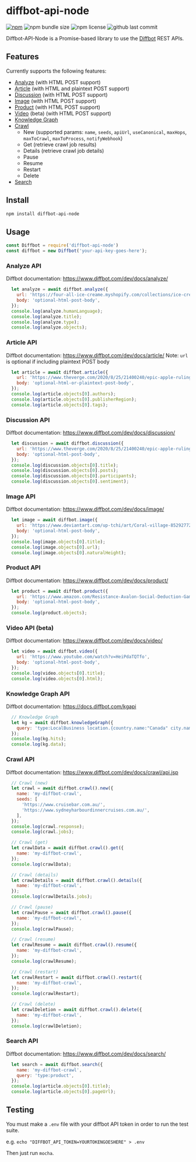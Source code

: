 # diffbot-api-node

[![npm](https://img.shields.io/npm/v/diffbot-api-node.svg)](https://www.npmjs.com/package/diffbot-api-node)
![npm bundle size](https://img.shields.io/bundlephobia/min/diffbot-api-node)
![npm license](https://img.shields.io/npm/l/diffbot-api-node)
![github last commit](https://img.shields.io/github/last-commit/therealpadster/diffbot-api-node)

Diffbot-API-Node is a Promise-based library to use the [Diffbot](https://www.diffbot.com/) REST APIs.

## Features

Currently supports the following features:
* [Analyze](#analyze-api) (with HTML POST support)
* [Article](#article-api) (with HTML and plaintext POST support)
* [Discussion](#discussion-api) (with HTML POST support)
* [Image](#image-api) (with HTML POST support)
* [Product](#product-api) (with HTML POST support)
* [Video](#video-api-beta) (beta) (with HTML POST support)
* [Knowledge Graph](#knowledge-graph-api)
* [Crawl](#crawl-api)
  * New (supported params: `name`, `seeds`, `apiUrl`, `useCanonical`, `maxHops`, `maxToCrawl`, `maxToProcess`, `notifyWebhook`)
  * Get (retrieve crawl job results)
  * Details (retrieve crawl job details)
  * Pause
  * Resume
  * Restart
  * Delete
* [Search](#search-api)

## Install
```bash
npm install diffbot-api-node
```

## Usage

```javascript
const Diffbot = require('diffbot-api-node')
const diffbot = new Diffbot('your-api-key-goes-here');
```

### Analyze API
Diffbot documentation: https://www.diffbot.com/dev/docs/analyze/
```javascript
  let analyze = await diffbot.analyze({
    url: 'https://four-all-ice-creame.myshopify.com/collections/ice-cream-cubes-individual/products/ice-cream-cubes-individual',
    body: 'optional-html-post-body',
  });
  console.log(analyze.humanLanguage);
  console.log(analyze.title);
  console.log(analyze.type);
  console.log(analyze.objects);
```

### Article API
Diffbot documentation: https://www.diffbot.com/dev/docs/article/
Note: `url` is optional if including plaintext POST body
```javascript
  let article = await diffbot.article({
    url: 'https://www.theverge.com/2020/8/25/21400240/epic-apple-ruling-unreal-engine-fortnite-temporary-restraining-order',
    body: 'optional-html-or-plaintext-post-body',
  });
  console.log(article.objects[0].authors);
  console.log(article.objects[0].publisherRegion);
  console.log(article.objects[0].tags);
```

### Discussion API
Diffbot documentation: https://www.diffbot.com/dev/docs/discussion/
```javascript
  let discussion = await diffbot.discussion({
    url: 'https://www.theverge.com/2020/8/25/21400240/epic-apple-ruling-unreal-engine-fortnite-temporary-restraining-order',
    body: 'optional-html-post-body',
  });
  console.log(discussion.objects[0].title);
  console.log(discussion.objects[0].posts);
  console.log(discussion.objects[0].participants);
  console.log(discussion.objects[0].sentiment);
```

### Image API
Diffbot documentation: https://www.diffbot.com/dev/docs/image/
```javascript
  let image = await diffbot.image({
    url: 'https://www.deviantart.com/up-tchi/art/Coral-village-852927725',
    body: 'optional-html-post-body',
  });
  console.log(image.objects[0].title);
  console.log(image.objects[0].url);
  console.log(image.objects[0].naturalHeight);
```

### Product API
Diffbot documentation: https://www.diffbot.com/dev/docs/product/
```javascript
  let product = await diffbot.product({
    url: 'https://www.amazon.com/Resistance-Avalon-Social-Deduction-Game/dp/B009SAAV0C',
    body: 'optional-html-post-body',
  });
  console.log(product.objects);
```

### Video API (beta)
Diffbot documentation: https://www.diffbot.com/dev/docs/video/
```javascript
  let video = await diffbot.video({
    url: 'https://www.youtube.com/watch?v=HeiPdaTQTfo',
    body: 'optional-html-post-body',
  });
  console.log(video.objects[0].title);
  console.log(video.objects[0].html);
```

### Knowledge Graph API
Diffbot documentation: https://docs.diffbot.com/kgapi
```javascript
  // Knowledge Graph
  let kg = await diffbot.knowledgeGraph({
    query: 'type:LocalBusiness location.{country.name:"Canada" city.name:"Ottawa" isCurrent:true}'
  });
  console.log(kg.hits);
  console.log(kg.data);
```

### Crawl API
Diffbot documentation: https://www.diffbot.com/dev/docs/crawl/api.jsp
```javascript
  // Crawl (new)
  let crawl = await diffbot.crawl().new({
    name: 'my-diffbot-crawl',
    seeds: [
      'https://www.cruisebar.com.au/',
      'https://www.sydneyharbourdinnercruises.com.au/',
    ],
  });
  console.log(crawl.response);
  console.log(crawl.jobs);

  // Crawl (get)
  let crawlData = await diffbot.crawl().get({
    name: 'my-diffbot-crawl',
  });
  console.log(crawlData);

  // Crawl (details)
  let crawlDetails = await diffbot.crawl().details({
    name: 'my-diffbot-crawl',
  });
  console.log(crawlDetails.jobs);

  // Crawl (pause)
  let crawlPause = await diffbot.crawl().pause({
    name: 'my-diffbot-crawl',
  });
  console.log(crawlPause);

  // Crawl (resume)
  let crawlResume = await diffbot.crawl().resume({
    name: 'my-diffbot-crawl',
  });
  console.log(crawlResume);

  // Crawl (restart)
  let crawlRestart = await diffbot.crawl().restart({
    name: 'my-diffbot-crawl',
  });
  console.log(crawlRestart);

  // Crawl (delete)
  let crawlDeletion = await diffbot.crawl().delete({
    name: 'my-diffbot-crawl',
  });
  console.log(crawlDeletion);
```

### Search API
Diffbot documentation: https://www.diffbot.com/dev/docs/search/
```javascript
  let search = await diffbot.search({
    name: 'my-diffbot-crawl',
    query: 'type:product',
  });
  console.log(article.objects[0].title);
  console.log(article.objects[0].pageUrl);
```

## Testing

You must make a `.env` file with your diffbot API token in order to run the test suite.

e.g. `echo "DIFFBOT_API_TOKEN=YOURTOKENGOESHERE" > .env`

Then just run `mocha`.

